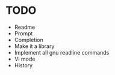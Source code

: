 # TODO
+ Readme
+ Prompt
+ Completion
+ Make it a library
+ Implement all gnu readline commands
+ Vi mode
+ History
